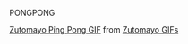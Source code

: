 PONGPONG


<div class="tenor-gif-embed" data-postid="6364151343579761305" data-share-method="host" data-aspect-ratio="1.76596" data-width="100%"><a href="https://tenor.com/view/zutomayo-ping-pong-nareai-serve-gif-6364151343579761305">Zutomayo Ping Pong GIF</a> from <a href="https://tenor.com/search/zutomayo-gifs">Zutomayo GIFs</a></div> <script type="text/javascript" async src="https://tenor.com/embed.js"></script>
